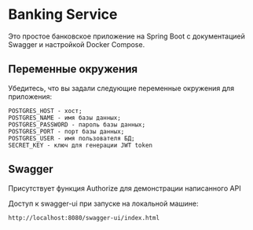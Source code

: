 # Banking Service

Это простое банковское приложение на Spring Boot с документацией Swagger и настройкой Docker Compose.

## Переменные окружения

Убедитесь, что вы задали следующие переменные окружения для приложения:

```env
POSTGRES_HOST - хост;
POSTGRES_NAME - имя базы данных;
POSTGRES_PASSWORD - пароль базы данных;
POSTGRES_PORT - порт базы данных;
POSTGRES_USER - имя пользователя БД;
SECRET_KEY - ключ для генерации JWT token
```

## Swagger
Присутствует функция Authorize для демонстрации написанного API

Доступ к swagger-ui при запуске на локальной машине:
```
http://localhost:8080/swagger-ui/index.html
```
